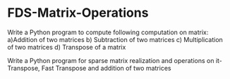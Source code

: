 # FDS-Matrix-Operations
Write a Python program to compute following computation on matrix:
a)Addition of two matrices
b) Subtraction of two matrices
c) Multiplication of two matrices
d) Transpose of a matrix



Write a Python program for sparse matrix realization and operations on it-Transpose, Fast Transpose and addition of two matrices
